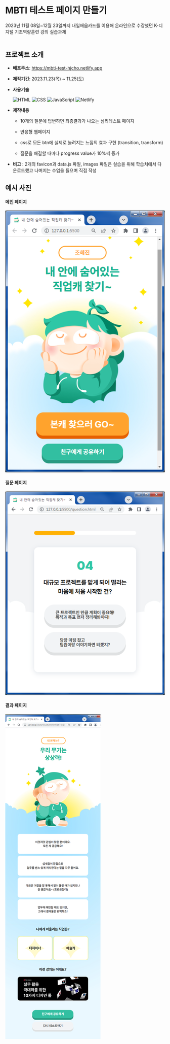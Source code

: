 # MBTI 테스트 페이지 만들기
2023년 11월 08일~12월 23일까지 내일배움카드를 이용해 온라인으로 수강했던 K-디지털 기초역량훈련 강의 실습과제
<br>
<br>

## 프로젝트 소개
- **배포주소**: https://mbti-test-hjcho.netlify.app

- **제작기간**: 2023.11.23(목) ~ 11.25(토)

- **사용기술**

	![HTML](https://img.shields.io/badge/HTML-E34F26?style=for-the-badge&logo=html5&logoColor=white)
	![CSS](https://img.shields.io/badge/CSS-1572B6?style=for-the-badge&logo=css3&logoColor=white)
	![JavaScript](https://img.shields.io/badge/JavaScript-F7DF1E?style=for-the-badge&logo=javascript&logoColor=black)
	![Netlify](https://img.shields.io/badge/Netlify-00C7B7?style=for-the-badge&logo=netlify&logoColor=white)

- **제작내용**
	- 10개의 질문에 답변하면 최종결과가 나오는 심리테스트 페이지
   
	- 반응형 웹페이지
   
	- css로 모든 btn에 실제로 눌려지는 느낌의 효과 구현 (transition, transform)
   
	- 질문을 해결할 때마다 progress value가 10%씩 증가

- **비고** : 2개의 favicon과 data.js 파일, images 파일은 실습을 위해 학습처에서 다운로드했고 나머지는 수업을 들으며 직접 작성


## 예시 사진
#### 메인 페이지
![main](https://github.com/hjinn0813/mbti_test/blob/main/mbti-examples/main.png)
#### 질문 페이지
![question](https://github.com/hjinn0813/mbti_test/blob/main/mbti-examples/question.png)
#### 결과 페이지
![result](https://github.com/hjinn0813/mbti_test/blob/main/mbti-examples/result.png)
